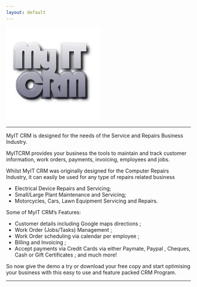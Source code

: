 ```yaml
---
layout: default
---
```


<img src="/assets/myitcrm_logo2.jpeg" alt="MyITCRM Logo" style="">
<hr>

MyIT CRM is designed for the needs of the Service and Repairs Business Industry.


MyITCRM provides your business the tools to maintain and track customer information, work orders, payments, invoicing, employees and jobs.

Whilst MyIT CRM was originally designed for the Computer Repairs Industry, it can easily be used for any type of repairs related business

* Electrical Device Repairs and Servicing;
* Small/Large Plant Maintenance and  Servicing;
* Motorcycles, Cars, Lawn Equipment Servicing and Repairs.

Some of MyIT CRM’s Features:

* Customer details including Google maps directions ;
* Work Order (Jobs/Tasks) Management ;
* Work Order scheduling via calendar per employee ;
* Billing and Invoicing ;
* Accept payments via Credit Cards via either Paymate, Paypal , Cheques, Cash or Gift Certificates ;
and much more!

So now give the demo a try or download your free copy and start optimising your business with this easy to use and feature packed CRM Program.

<hr>
